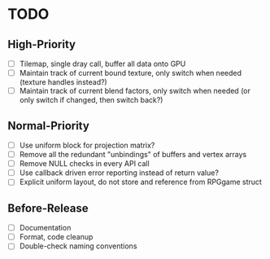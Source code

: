 # TODO

## High-Priority

- [ ] Tilemap, single dray call, buffer all data onto GPU
- [ ] Maintain track of current bound texture, only switch when needed (texture handles instead?)
- [ ] Maintain track of current blend factors, only switch when needed (or only switch if changed, then switch back?)

## Normal-Priority

- [ ] Use uniform block for projection matrix?
- [ ] Remove all the redundant "unbindings" of buffers and vertex arrays
- [ ] Remove NULL checks in every API call
- [ ] Use callback driven error reporting instead of return value?
- [ ] Explicit uniform layout, do not store and reference from RPGgame struct

## Before-Release

- [ ] Documentation
- [ ] Format, code cleanup
- [ ] Double-check naming conventions
